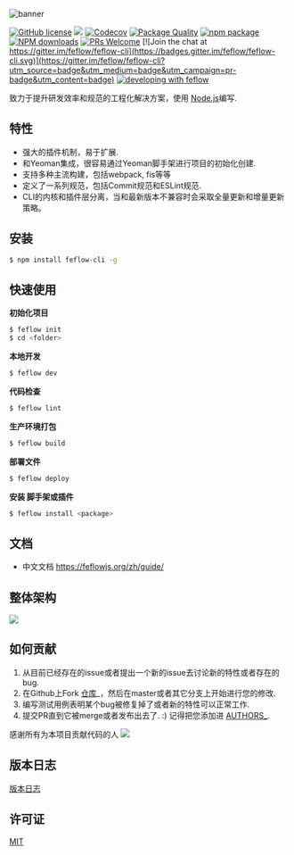 ![banner](https://user-images.githubusercontent.com/18289264/35855826-34885a0c-0b6f-11e8-9ba2-98272cb9a27a.png)

[![GitHub license](https://img.shields.io/badge/license-MIT-blue.svg)](https://github.com/feflow/feflow/blob/master/LICENSE)
[![](https://img.shields.io/travis/feflow/feflow.svg?style=flat-square)](https://travis-ci.org/feflow/feflow)
[![Codecov](https://img.shields.io/codecov/c/github/feflow/feflow/master.svg?style=flat-square)](https://codecov.io/gh/feflow/feflow/branch/master)
[![Package Quality](http://npm.packagequality.com/shield/feflow-cli.svg)](http://packagequality.com/#?package=feflow-cli)
[![npm package](https://img.shields.io/npm/v/feflow-cli.svg?style=flat-square)](https://www.npmjs.org/package/feflow-cli)
[![NPM downloads](http://img.shields.io/npm/dt/feflow-cli.svg?style=flat-square)](https://npmjs.org/package/feflow-cli)
[![PRs Welcome](https://img.shields.io/badge/PRs-welcome-brightgreen.svg)](https://github.com/feflow/feflow/pulls)
[![Join the chat at https://gitter.im/feflow/feflow-cli](https://badges.gitter.im/feflow/feflow-cli.svg)](https://gitter.im/feflow/feflow-cli?utm_source=badge&utm_medium=badge&utm_campaign=pr-badge&utm_content=badge)
[![developing with feflow](https://img.shields.io/badge/developing%20with-feflow-1b95e0.svg)](https://github.com/feflow/feflow)

致力于提升研发效率和规范的工程化解决方案，使用 [Node.js](https://nodejs.org/en/)编写.

## 特性

- 强大的插件机制，易于扩展.
- 和Yeoman集成，很容易通过Yeoman脚手架进行项目的初始化创建.
- 支持多种主流构建，包括webpack, fis等等
- 定义了一系列规范，包括Commit规范和ESLint规范.
- CLI的内核和插件层分离，当和最新版本不兼容时会采取全量更新和增量更新策略。

## 安装

``` bash
$ npm install feflow-cli -g
```

## 快速使用

**初始化项目**

``` bash
$ feflow init
$ cd <folder>
```

**本地开发**

``` bash
$ feflow dev
```

**代码检查**

``` bash
$ feflow lint
```

**生产环境打包**

``` bash
$ feflow build
```

**部署文件**

``` bash
$ feflow deploy
```

**安装 脚手架或插件**

``` bash
$ feflow install <package>
```

## 文档

* 中文文档 <https://feflowjs.org/zh/guide/>

## 整体架构
![](https://qpic.url.cn/feeds_pic/ajNVdqHZLLDsuocibo3TZ3GE5TMmVywG0lRyiayfI8D3icgW8FrkFKFOQ/)

## 如何贡献

1. 从目前已经存在的issue或者提出一个新的issue去讨论新的特性或者存在的bug.
2. 在Github上Fork [仓库](https://github.com/feflow/feflow)_，然后在master或者其它分支上开始进行您的修改.
3. 编写测试用例表明某个bug被修复掉了或者新的特性可以正常工作.
4. 提交PR直到它被merge或者发布出去了. :) 记得把您添加进 [AUTHORS_](AUTHORS).

感谢所有为本项目贡献代码的人
<a href="https://github.com/feflow/feflow/graphs/contributors"><img src="https://opencollective.com/feflow/contributors.svg?width=890&button=false" /></a>

## 版本日志

[版本日志](CHANGELOG.md)

## 许可证

[MIT](https://tldrlegal.com/license/mit-license)
